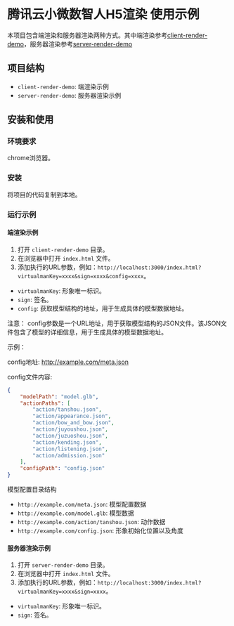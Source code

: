 # 腾讯云小微数智人H5渲染 使用示例

本项目包含端渲染和服务器渲染两种方式。其中端渲染参考[client-render-demo](https://github.com/TencentCloud/virtualman-render-demo/tree/main/client-render-demo)，服务器渲染参考[server-render-demo](https://github.com/TencentCloud/virtualman-render-demo/tree/main/server-render-demo)

## 项目结构

- `client-render-demo`: 端渲染示例
- `server-render-demo`: 服务器渲染示例

## 安装和使用

### 环境要求

chrome浏览器。

### 安装

将项目的代码复制到本地。

### 运行示例

#### 端渲染示例

1. 打开 `client-render-demo` 目录。
2. 在浏览器中打开 `index.html` 文件。
3. 添加执行的URL参数，例如：`http://localhost:3000/index.html?virtualmanKey=xxxx&sign=xxxx&config=xxxx`。
 - `virtualmanKey`: 形象唯一标识。
 - `sign`: 签名。
 - `config`: 获取模型结构的地址，用于生成具体的模型数据地址。

注意： config参数是一个URL地址，用于获取模型结构的JSON文件。该JSON文件包含了模型的详细信息，用于生成具体的模型数据地址。

示例：

config地址: http://example.com/meta.json

config文件内容: 
```json
{
    "modelPath": "model.glb",
    "actionPaths": [
        "action/tanshou.json",
        "action/appearance.json",
        "action/bow_and_bow.json",
        "action/juyoushou.json",
        "action/juzuoshou.json",
        "action/kending.json",
        "action/listening.json",
        "action/admission.json"
    ],
    "configPath": "config.json"
}
```
模型配置目录结构

- `http://example.com/meta.json`: 模型配置数据
- `http://example.com/model.glb`: 模型数据
- `http://example.com/action/tanshou.json`: 动作数据
- `http://example.com/config.json`: 形象初始化位置以及角度


#### 服务器渲染示例

1. 打开 `server-render-demo` 目录。
2. 在浏览器中打开 `index.html` 文件。
3. 添加执行的URL参数，例如：`http://localhost:3000/index.html?virtualmanKey=xxxx&sign=xxxx`。
 - `virtualmanKey`: 形象唯一标识。
 - `sign`: 签名。